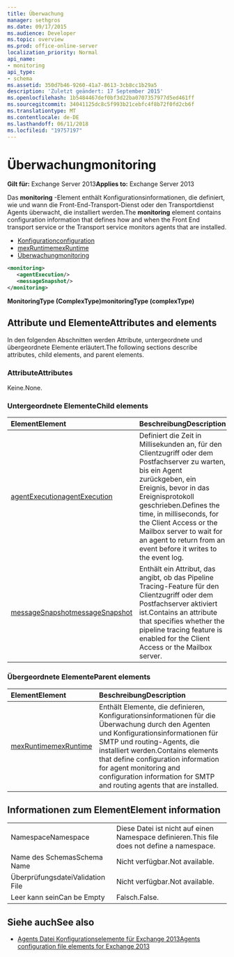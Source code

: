```yaml
---
title: Überwachung
manager: sethgros
ms.date: 09/17/2015
ms.audience: Developer
ms.topic: overview
ms.prod: office-online-server
localization_priority: Normal
api_name:
- monitoring
api_type:
- schema
ms.assetid: 350d7b46-9260-41a7-8613-3cb8cc1b29a5
description: 'Zuletzt geändert: 17 September 2015'
ms.openlocfilehash: 1b5484467def0bf3d22ba0707357977d5ed461ff
ms.sourcegitcommit: 34041125dc8c5f993b21cebfc4f8b72f0fd2cb6f
ms.translationtype: MT
ms.contentlocale: de-DE
ms.lasthandoff: 06/11/2018
ms.locfileid: "19757197"
---
```

# <a name="monitoring"></a><span data-ttu-id="2b93f-103">Überwachung</span><span class="sxs-lookup"><span data-stu-id="2b93f-103">monitoring</span></span>
  
<span data-ttu-id="2b93f-104">**Gilt für:** Exchange Server 2013</span><span class="sxs-lookup"><span data-stu-id="2b93f-104">**Applies to:** Exchange Server 2013</span></span>
  
<span data-ttu-id="2b93f-105">Das **monitoring** -Element enthält Konfigurationsinformationen, die definiert, wie und wann die Front-End-Transport-Dienst oder den Transportdienst Agents überwacht, die installiert werden.</span><span class="sxs-lookup"><span data-stu-id="2b93f-105">The **monitoring** element contains configuration information that defines how and when the Front End transport service or the Transport service monitors agents that are installed.</span></span> 
  
- [<span data-ttu-id="2b93f-106">Konfiguration</span><span class="sxs-lookup"><span data-stu-id="2b93f-106">configuration</span></span>](configuration.md)  
- [<span data-ttu-id="2b93f-107">mexRuntime</span><span class="sxs-lookup"><span data-stu-id="2b93f-107">mexRuntime</span></span>](mexruntime.md)  
- [<span data-ttu-id="2b93f-108">Überwachung</span><span class="sxs-lookup"><span data-stu-id="2b93f-108">monitoring</span></span>](monitoring.md)
  
```XML
<monitoring>
   <agentExecution/>
   <messageSnapshot/>
</monitoring>
```

<span data-ttu-id="2b93f-109">**MonitoringType (ComplexType)**</span><span class="sxs-lookup"><span data-stu-id="2b93f-109">**monitoringType (complexType)**</span></span>

## <a name="attributes-and-elements"></a><span data-ttu-id="2b93f-110">Attribute und Elemente</span><span class="sxs-lookup"><span data-stu-id="2b93f-110">Attributes and elements</span></span>

<span data-ttu-id="2b93f-111">In den folgenden Abschnitten werden Attribute, untergeordnete und übergeordnete Elemente erläutert.</span><span class="sxs-lookup"><span data-stu-id="2b93f-111">The following sections describe attributes, child elements, and parent elements.</span></span>
  
### <a name="attributes"></a><span data-ttu-id="2b93f-112">Attribute</span><span class="sxs-lookup"><span data-stu-id="2b93f-112">Attributes</span></span>

<span data-ttu-id="2b93f-113">Keine.</span><span class="sxs-lookup"><span data-stu-id="2b93f-113">None.</span></span>
  
### <a name="child-elements"></a><span data-ttu-id="2b93f-114">Untergeordnete Elemente</span><span class="sxs-lookup"><span data-stu-id="2b93f-114">Child elements</span></span>

|<span data-ttu-id="2b93f-115">**Element**</span><span class="sxs-lookup"><span data-stu-id="2b93f-115">**Element**</span></span>|<span data-ttu-id="2b93f-116">**Beschreibung**</span><span class="sxs-lookup"><span data-stu-id="2b93f-116">**Description**</span></span>|
|:-----|:-----|
|[<span data-ttu-id="2b93f-117">agentExecution</span><span class="sxs-lookup"><span data-stu-id="2b93f-117">agentExecution</span></span>](agentexecution.md) <br/> |<span data-ttu-id="2b93f-118">Definiert die Zeit in Millisekunden an, für den Clientzugriff oder dem Postfachserver zu warten, bis ein Agent zurückgeben, ein Ereignis, bevor in das Ereignisprotokoll geschrieben.</span><span class="sxs-lookup"><span data-stu-id="2b93f-118">Defines the time, in milliseconds, for the Client Access or the Mailbox server to wait for an agent to return from an event before it writes to the event log.</span></span>  <br/> |
|[<span data-ttu-id="2b93f-119">messageSnapshot</span><span class="sxs-lookup"><span data-stu-id="2b93f-119">messageSnapshot</span></span>](messagesnapshot.md) <br/> |<span data-ttu-id="2b93f-120">Enthält ein Attribut, das angibt, ob das Pipeline Tracing-Feature für den Clientzugriff oder dem Postfachserver aktiviert ist.</span><span class="sxs-lookup"><span data-stu-id="2b93f-120">Contains an attribute that specifies whether the pipeline tracing feature is enabled for the Client Access or the Mailbox server.</span></span>  <br/> |
   
### <a name="parent-elements"></a><span data-ttu-id="2b93f-121">Übergeordnete Elemente</span><span class="sxs-lookup"><span data-stu-id="2b93f-121">Parent elements</span></span>

|<span data-ttu-id="2b93f-122">**Element**</span><span class="sxs-lookup"><span data-stu-id="2b93f-122">**Element**</span></span>|<span data-ttu-id="2b93f-123">**Beschreibung**</span><span class="sxs-lookup"><span data-stu-id="2b93f-123">**Description**</span></span>|
|:-----|:-----|
|[<span data-ttu-id="2b93f-124">mexRuntime</span><span class="sxs-lookup"><span data-stu-id="2b93f-124">mexRuntime</span></span>](mexruntime.md) <br/> |<span data-ttu-id="2b93f-125">Enthält Elemente, die definieren, Konfigurationsinformationen für die Überwachung durch den Agenten und Konfigurationsinformationen für SMTP und routing-Agents, die installiert werden.</span><span class="sxs-lookup"><span data-stu-id="2b93f-125">Contains elements that define configuration information for agent monitoring and configuration information for SMTP and routing agents that are installed.</span></span>  <br/> |
   
## <a name="element-information"></a><span data-ttu-id="2b93f-126">Informationen zum Element</span><span class="sxs-lookup"><span data-stu-id="2b93f-126">Element information</span></span>

|||
|:-----|:-----|
|<span data-ttu-id="2b93f-127">Namespace</span><span class="sxs-lookup"><span data-stu-id="2b93f-127">Namespace</span></span>  <br/> |<span data-ttu-id="2b93f-128">Diese Datei ist nicht auf einen Namespace definieren.</span><span class="sxs-lookup"><span data-stu-id="2b93f-128">This file does not define a namespace.</span></span>  <br/> |
|<span data-ttu-id="2b93f-129">Name des Schemas</span><span class="sxs-lookup"><span data-stu-id="2b93f-129">Schema Name</span></span>  <br/> |<span data-ttu-id="2b93f-130">Nicht verfügbar.</span><span class="sxs-lookup"><span data-stu-id="2b93f-130">Not available.</span></span>  <br/> |
|<span data-ttu-id="2b93f-131">Überprüfungsdatei</span><span class="sxs-lookup"><span data-stu-id="2b93f-131">Validation File</span></span>  <br/> |<span data-ttu-id="2b93f-132">Nicht verfügbar.</span><span class="sxs-lookup"><span data-stu-id="2b93f-132">Not available.</span></span>  <br/> |
|<span data-ttu-id="2b93f-133">Leer kann sein</span><span class="sxs-lookup"><span data-stu-id="2b93f-133">Can be Empty</span></span>  <br/> |<span data-ttu-id="2b93f-134">Falsch.</span><span class="sxs-lookup"><span data-stu-id="2b93f-134">False.</span></span>  <br/> |
   
## <a name="see-also"></a><span data-ttu-id="2b93f-135">Siehe auch</span><span class="sxs-lookup"><span data-stu-id="2b93f-135">See also</span></span>

- [<span data-ttu-id="2b93f-136">Agents Datei Konfigurationselemente für Exchange 2013</span><span class="sxs-lookup"><span data-stu-id="2b93f-136">Agents configuration file elements for Exchange 2013</span></span>](agents-configuration-file-elements-for-exchange-2013.md)

